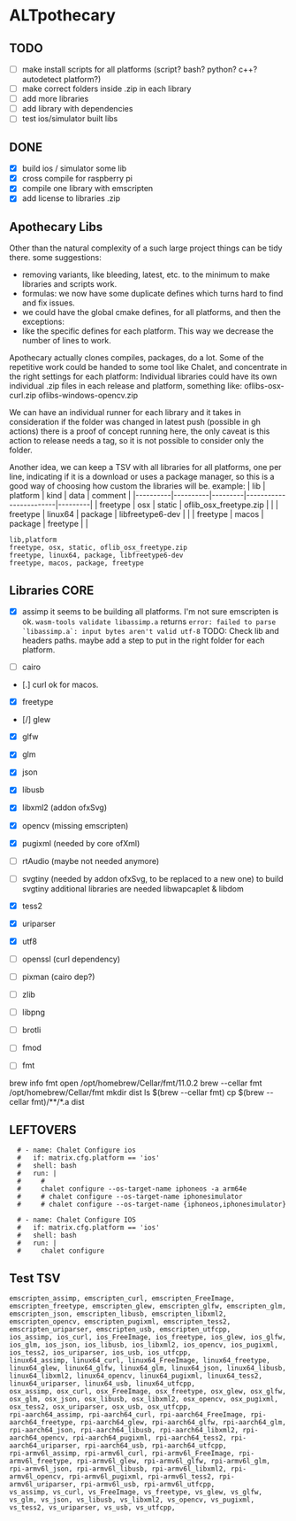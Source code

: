 # ALTpothecary

## TODO
- [ ] make install scripts for all platforms (script? bash? python? c++? autodetect platform?)
- [ ] make correct folders inside .zip in each library
- [ ] add more libraries
- [ ] add library with dependencies
- [ ] test ios/simulator built libs

## DONE
- [x] build ios / simulator some lib
- [x] cross compile for raspberry pi
- [x] compile one library with emscripten
- [x] add license to libraries .zip

## Apothecary Libs
Other than the natural complexity of a such large project things can be tidy there. some suggestions:
- removing variants, like bleeding, latest, etc. to the minimum to make libraries and scripts work.
- formulas: we now have some duplicate defines which turns hard to find and fix issues.
- we could have the global cmake defines, for all platforms, and then the exceptions:
- like the specific defines for each platform. This way we decrease the number of lines to work.

Apothecary actually clones compiles, packages, do a lot. Some of the repetitive work could be handed to some tool like Chalet, and concentrate in the right settings for each platform:
Individual libraries could have its own individual .zip files in each release and platform, something like:
oflibs-osx-curl.zip
oflibs-windows-opencv.zip

We can have an individual runner for each library and it takes in consideration if the folder was changed in latest push (possible in gh actions)
there is a proof of concept running here, the only caveat is this action to release needs a tag, so it is not possible to consider only the folder.

Another idea, we can keep a TSV with all libraries for all platforms, one per line, indicating if it is a download or uses a package manager, so this is a good way of choosing how custom the libraries will be.
example:
| lib      | platform | kind    | data                   | comment |
|----------|----------|---------|------------------------|---------|
| freetype | osx      | static  | oflib_osx_freetype.zip |         |
| freetype | linux64  | package | libfreetype6-dev       |         |
| freetype | macos    | package | freetype               |         |


```csv
lib,platform
freetype, osx, static, oflib_osx_freetype.zip
freetype, linux64, package, libfreetype6-dev
freetype, macos, package, freetype
```

## Libraries CORE


- [x] assimp
it seems to be building all platforms.
I'm not sure emscripten is ok. ```wasm-tools validate libassimp.a``` returns
```error: failed to parse `libassimp.a`: input bytes aren't valid utf-8```
TODO: Check lib and headers paths. maybe add a step to put in the right folder for each platform.

- [ ] cairo
- [.] curl
ok for macos.
- [x] freetype
- [/] glew
- [x] glfw
- [x] glm
- [x] json
- [x] libusb
- [x] libxml2 (addon ofxSvg)
- [x] opencv (missing emscripten)
- [x] pugixml (needed by core ofXml)
- [ ] rtAudio (maybe not needed anymore)
- [ ] svgtiny (needed by addon ofxSvg, to be replaced to a new one)
to build svgtiny additional libraries are needed libwapcaplet & libdom
- [x] tess2
- [x] uriparser
- [x] utf8

- [ ] openssl (curl dependency)
- [ ] pixman (cairo dep?)
- [ ] zlib
- [ ] libpng
- [ ] brotli
- [ ] fmod
- [ ] fmt


brew info fmt
open /opt/homebrew/Cellar/fmt/11.0.2
brew --cellar fmt
/opt/homebrew/Cellar/fmt
mkdir dist
ls $(brew --cellar fmt)
cp $(brew --cellar fmt)/**/*.a dist



## LEFTOVERS

      # - name: Chalet Configure ios
      #   if: matrix.cfg.platform == 'ios'
      #   shell: bash
      #   run: |
      #     #
      #     chalet configure --os-target-name iphoneos -a arm64e
      #     # chalet configure --os-target-name iphonesimulator
      #     # chalet configure --os-target-name {iphoneos,iphonesimulator}

      # - name: Chalet Configure IOS
      #   if: matrix.cfg.platform == 'ios'
      #   shell: bash
      #   run: |
      #     chalet configure


##  Test TSV
```csv
emscripten_assimp, emscripten_curl, emscripten_FreeImage, emscripten_freetype, emscripten_glew, emscripten_glfw, emscripten_glm, emscripten_json, emscripten_libusb, emscripten_libxml2, emscripten_opencv, emscripten_pugixml, emscripten_tess2, emscripten_uriparser, emscripten_usb, emscripten_utfcpp,
ios_assimp, ios_curl, ios_FreeImage, ios_freetype, ios_glew, ios_glfw, ios_glm, ios_json, ios_libusb, ios_libxml2, ios_opencv, ios_pugixml, ios_tess2, ios_uriparser, ios_usb, ios_utfcpp,
linux64_assimp, linux64_curl, linux64_FreeImage, linux64_freetype, linux64_glew, linux64_glfw, linux64_glm, linux64_json, linux64_libusb, linux64_libxml2, linux64_opencv, linux64_pugixml, linux64_tess2, linux64_uriparser, linux64_usb, linux64_utfcpp,
osx_assimp, osx_curl, osx_FreeImage, osx_freetype, osx_glew, osx_glfw, osx_glm, osx_json, osx_libusb, osx_libxml2, osx_opencv, osx_pugixml, osx_tess2, osx_uriparser, osx_usb, osx_utfcpp,
rpi-aarch64_assimp, rpi-aarch64_curl, rpi-aarch64_FreeImage, rpi-aarch64_freetype, rpi-aarch64_glew, rpi-aarch64_glfw, rpi-aarch64_glm, rpi-aarch64_json, rpi-aarch64_libusb, rpi-aarch64_libxml2, rpi-aarch64_opencv, rpi-aarch64_pugixml, rpi-aarch64_tess2, rpi-aarch64_uriparser, rpi-aarch64_usb, rpi-aarch64_utfcpp,
rpi-armv6l_assimp, rpi-armv6l_curl, rpi-armv6l_FreeImage, rpi-armv6l_freetype, rpi-armv6l_glew, rpi-armv6l_glfw, rpi-armv6l_glm, rpi-armv6l_json, rpi-armv6l_libusb, rpi-armv6l_libxml2, rpi-armv6l_opencv, rpi-armv6l_pugixml, rpi-armv6l_tess2, rpi-armv6l_uriparser, rpi-armv6l_usb, rpi-armv6l_utfcpp,
vs_assimp, vs_curl, vs_FreeImage, vs_freetype, vs_glew, vs_glfw, vs_glm, vs_json, vs_libusb, vs_libxml2, vs_opencv, vs_pugixml, vs_tess2, vs_uriparser, vs_usb, vs_utfcpp,
```
